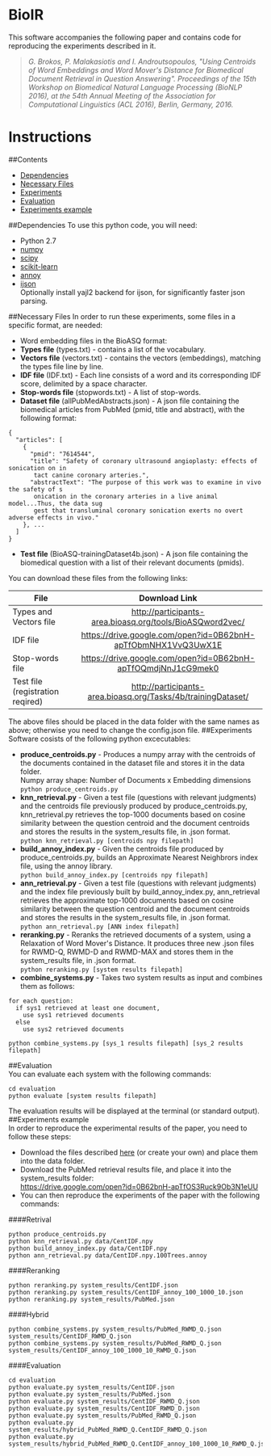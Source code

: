 # BioIR
This software accompanies the following paper and contains code for reproducing the experiments described in it.
>*G. Brokos, P. Malakasiotis and I. Androutsopoulos, "Using Centroids of Word Embeddings and Word Mover's Distance for Biomedical Document Retrieval in Question Answering". Proceedings of the 15th Workshop on Biomedical Natural Language Processing (BioNLP 2016), at the 54th Annual Meeting of the Association for Computational Linguistics (ACL 2016), Berlin, Germany, 2016.*



# Instructions
##Contents
* [Dependencies](https://github.com/nlpaueb/BioIR#dependencies)
* [Necessary Files](https://github.com/nlpaueb/BioIR#necessary-files)
* [Experiments](https://github.com/nlpaueb/BioIR#experiments)
* [Evaluation](https://github.com/nlpaueb/BioIR#evaluation)
* [Experiments example](https://github.com/nlpaueb/BioIR#experiments-example)  

##Dependencies
To use this python code, you will need:
* Python 2.7
* [numpy](http://www.numpy.org/)
* [scipy](http://www.scipy.org/)
* [scikit-learn](http://scikit-learn.org/stable/index.html)
* [annoy](https://pypi.python.org/pypi/annoy)
* [ijson](https://pypi.python.org/pypi/ijson)  
Optionally install yajl2 backend for ijson, for significantly faster json parsing.  

##Necessary Files
In order to run these experiments, some files in a specific format, are needed:
* Word embedding files in the BioASQ format:
 * **Types file** (types.txt)  -  contains a list of the vocabulary.
 * **Vectors file** (vectors.txt)  -  contains the vectors (embeddings), matching the types file line by line.  
* **IDF file** (IDF.txt)  -  Each line consists of a word and its corresponding IDF score, delimited by a space character.  
* **Stop-words file** (stopwords.txt)  -  A list of stop-words.  
* **Dataset file**  (allPubMedAbstracts.json)  -  A json file containing the biomedical articles from PubMed (pmid, title and abstract), with the following format:
```
{  
  "articles": [  
    {
      "pmid": "7614544",  
      "title": "Safety of coronary ultrasound angioplasty: effects of sonication on in  
       tact canine coronary arteries.",  
      "abstractText": "The purpose of this work was to examine in vivo the safety of s  
       onication in the coronary arteries in a live animal model...Thus, the data sug  
       gest that transluminal coronary sonication exerts no overt adverse effects in vivo."  
    }, ...
  ]
}
```
* **Test file**  (BioASQ-trainingDataset4b.json)  -  A json file containing the biomedical question with a list of their relevant documents (pmids).  
  
You can download these files from the following links:  

| File          | Download Link |
| ------------- |:-------------:|
| Types and Vectors file | http://participants-area.bioasq.org/tools/BioASQword2vec/ |
| IDF file      |https://drive.google.com/open?id=0B62bnH-apTfObmNHX1VvQ3UwX1E|
|Stop-words file|https://drive.google.com/open?id=0B62bnH-apTfOQmdjNnJ1cG9mek0|
|Test file (registration reqired)      |http://participants-area.bioasq.org/Tasks/4b/trainingDataset/|
The above files should be placed in the data folder with the same names as above; otherwise you need to change the config.json file. 
##Experiments
Software cosists of the following python excecutables:
* **produce_centroids.py**  -  Produces a numpy array with the centroids of the documents contained in the dataset file and stores it in the data folder.  
Numpy array shape: Number of Documents x Embedding dimensions  
```python produce_centroids.py```
* **knn_retrieval.py**  -  Given a test file (questions with relevant judgments) and the centroids file previously produced by produce_centroids.py, knn_retrieval.py retrieves the top-1000 documents based on cosine similarity between the question centroid and the document centroids and stores the results in the system_results file, in .json format.  
```python knn_retrieval.py [centroids npy filepath]```  
* **build_annoy_index.py**  -  Given the centroids file produced by produce_centroids.py, builds an Approximate Nearest Neighbrors index file, using the annoy library.  
```python build_annoy_index.py [centroids npy filepath]```  
* **ann_retrieval.py**  -  Given a test file (questions with relevant judgments) and the index file previously built by build_annoy_index.py, ann_retrieval retrieves the approximate top-1000 documents based on cosine similarity between the question centroid and the document centroids and stores the results in the system_results file, in .json format.  
```python ann_retrieval.py [ANN index filepath]```  
* **reranking.py**  -  Reranks the retrieved documents of a system, using a Relaxation of Word Mover's Distance. It produces three new  .json files for RWMD-Q, RWMD-D and RWMD-MAX and stores them in the system_results file, in .json format.  
```python reranking.py [system results filepath]```  
* **combine_systems.py**  - Takes two system results as input and combines them as follows:  
```
for each question:
  if sys1 retrieved at least one document,
    use sys1 retrieved documents
  else
    use sys2 retrieved documents
```  
```python combine_systems.py [sys_1 results filepath] [sys_2 results filepath]```  

##Evaluation  
You can evaluate each system with the following commands:
```
cd evaluation
python evaluate [system results filepath]
```
The evaluation results will be displayed at the terminal (or standard output).
##Experiments example   
In order to reproduce the experimental results of the paper, you need to follow these steps:
* Download the files described [here](https://github.com/nlpaueb/BioIR#necessary-files) (or create your own) and place them into the data folder.  
* Download the PubMed retrieval results file, and place it into the system_results folder:  
  https://drive.google.com/open?id=0B62bnH-apTfOS3Ruck9Ob3N1eUU  
* You can then reproduce the experiments of the paper with the following commands:  

####Retrival
```
python produce_centroids.py 
python knn_retrieval.py data/CentIDF.npy
python build_annoy_index.py data/CentIDF.npy
python ann_retrieval.py data/CentIDF.npy.100Trees.annoy
```
####Reranking
```
python reranking.py system_results/CentIDF.json  
python reranking.py system_results/CentIDF_annoy_100_1000_10.json
python reranking.py system_results/PubMed.json  
```
####Hybrid
```
python combine_systems.py system_results/PubMed_RWMD_Q.json system_results/CentIDF_RWMD_Q.json
python combine_systems.py system_results/PubMed_RWMD_Q.json system_results/CentIDF_annoy_100_1000_10_RWMD_Q.json
```
####Evaluation
```
cd evaluation
python evaluate.py system_results/CentIDF.json
python evaluate.py system_results/PubMed.json  
python evaluate.py system_results/CentIDF_RWMD_Q.json
python evaluate.py system_results/CentIDF_RWMD_D.json
python evaluate.py system_results/PubMed_RWMD_Q.json
python evaluate.py system_results/hybrid_PubMed_RWMD_Q.CentIDF_RWMD_Q.json
python evaluate.py system_results/hybrid_PubMed_RWMD_Q.CentIDF_annoy_100_1000_10_RWMD_Q.json
```
